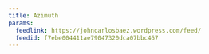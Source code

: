 ```yaml
---
title: Azimuth
params:
  feedlink: https://johncarlosbaez.wordpress.com/feed/
  feedid: f7ebe004411ae79047320dca07bbc467
---
```

